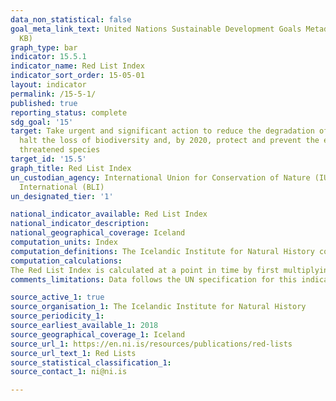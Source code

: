 ```yaml
---
data_non_statistical: false
goal_meta_link_text: United Nations Sustainable Development Goals Metadata (PDF 440
  KB)
graph_type: bar
indicator: 15.5.1
indicator_name: Red List Index
indicator_sort_order: 15-05-01
layout: indicator
permalink: /15-5-1/
published: true
reporting_status: complete
sdg_goal: '15'
target: Take urgent and significant action to reduce the degradation of natural habitats,
  halt the loss of biodiversity and, by 2020, protect and prevent the extinction of
  threatened species
target_id: '15.5'
graph_title: Red List Index
un_custodian_agency: International Union for Conservation of Nature (IUCN) BirdLife
  International (BLI)
un_designated_tier: '1'

national_indicator_available: Red List Index
national_indicator_description: 
national_geographical_coverage: Iceland
computation_units: Index
computation_definitions: The Icelandic Institute for Natural History compiles Red Lists for the biota of Iceland. The IINH has published Red Lists for [vascular plants](https://en.ni.is/node/27842), [birds](https://en.ni.is/node/27843), and [mammals](https://en.ni.is/node/27844).
computation_calculations: 	
The Red List Index is calculated at a point in time by first multiplying the number of species in each Red List Category by a weight (ranging from 1 for ‘Near Threatened’ to 5 for ‘Extinct’ and ‘Extinct in the Wild’) and summing these values. This is then divided by a maximum threat score which is the total number of species multiplied by the weight assigned to the ‘Extinct’ category. This final value is subtracted from 1 to give the Red List Index value. Mathematically this calculation is expressed as - RLIt = 1 – [(Ss Wc(t,s) / (WEX * N)], where Wc(t,s) is the weight for category (c) at time (t) for species (s) (the weight for ‘Critically Endangered’ = 4, ‘Endangered’ = 3, ‘Vulnerable’ = 2, ‘Near Threatened’ = 1, ‘Least Concern’ = 0. ‘Critically Endangered’ species tagged as ‘Possibly Extinct’ or ‘Possibly Extinct in the Wild’ are assigned a weight of 5); WEX = 5, the weight assigned to ‘Extinct’ or ‘Extinct in the Wild’ species; and N is the total number of assessed species, excluding those assessed as Data Deficient in the current time period, and those considered to be ‘Extinct’ in the year the set of species was first assessed.
comments_limitations: Data follows the UN specification for this indicator. This indicator has been identified in collaboration with topic experts.

source_active_1: true
source_organisation_1: The Icelandic Institute for Natural History
source_periodicity_1: 
source_earliest_available_1: 2018
source_geographical_coverage_1: Iceland
source_url_1: https://en.ni.is/resources/publications/red-lists
source_url_text_1: Red Lists
source_statistical_classification_1: 
source_contact_1: ni@ni.is

---
```


